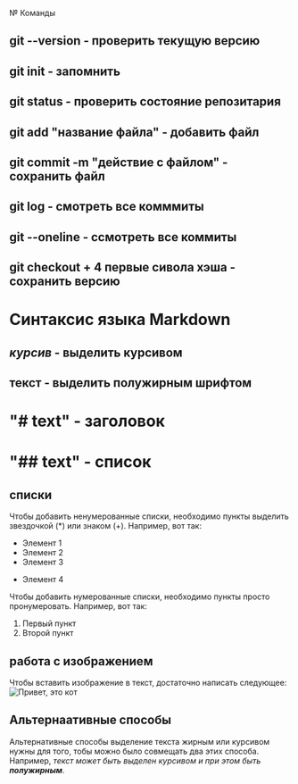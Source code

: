 № Команды

## git --version - проверить текущую версию
## git init - запомнить 
## git status - проверить состояние репозитария
## git add "название файла" - добавить файл
## git commit -m "действие с файлом" - сохранить файл
## git log - смотреть все комммиты
## git --oneline - ссмотреть все коммиты
## git checkout + 4 первые сивола хэша - сохранить версию 


# Синтаксис языка Markdown
## *курсив* - выделить курсивом
## **текст** - выделить полужирным шрифтом
# "# text" - заголовок
# "## text" - список

## списки
Чтобы добавить ненумерованные списки, необходимо пункты выделить звездочкой (*) или знаком (+). Например, вот так:
* Элемент 1
* Элемент 2
* Элемент 3
+ Элемент 4

Чтобы добавить нумерованные списки, необходимо пункты просто пронумеровать. Например, вот так:
1. Первый пункт
2. Второй пункт

## работа с изображением
Чтобы вставить изображение в текст, достаточно написать следующее:
![Привет, это кот](images.jpg)

## Альтернаативные способы
Альтернативные способы выделение текста жирным или курсивом нужны для того, тобы можно было совмещать два этих способа. Например, _текст может быть выделен курсивом и при этом быть **полужирным**_. 
